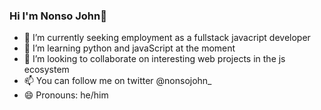 ### Hi I'm Nonso John👋

- 🔭 I’m currently seeking employment as a fullstack javacript developer
- 🌱 I’m learning python and javaScript at the moment
- 👯 I’m looking to collaborate on interesting web projects in the js ecosystem
- 📫 You can follow me on twitter @nonsojohn_
- 😄 Pronouns: he/him
